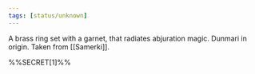 ```yaml
---
tags: [status/unknown]
---
```


A brass ring set with a garnet, that radiates abjuration magic. Dunmari in origin. Taken from [[Samerki]]. 

%%SECRET[1]%%